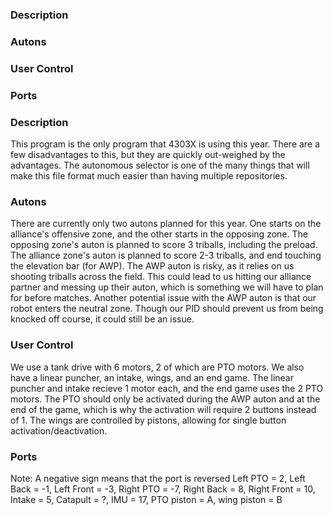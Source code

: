 ### Description
### Autons
### User Control
### Ports 

### Description
This program is the only program that 4303X is using this year. There are a few disadvantages to this, but they are quickly out-weighed by the advantages. The autonomous selector is one of the many things that will make this file format much easier than having multiple repositories.

### Autons
There are currently only two autons planned for this year. One starts on the alliance's offensive zone, and the other starts in the opposing zone. The opposing zone's auton is planned to score 3 triballs, including the preload. The alliance zone's auton is planned to score 2-3 triballs, and end touching the elevation bar (for AWP). The AWP auton is risky, as it relies on us shooting triballs across the field. This could lead to us hitting our alliance partner and messing up their auton, which is something we will have to plan for before matches. Another potential issue with the AWP auton is that our robot enters the neutral zone. Though our PID should prevent us from being knocked off course, it could still be an issue.

### User Control
We use a tank drive with 6 motors, 2 of which are PTO motors. We also have a linear puncher, an intake, wings, and an end game. The linear puncher and intake recieve 1 motor each, and the end game uses the 2 PTO motors. The PTO should only be activated during the AWP auton and at the end of the game, which is why the activation will require 2 buttons instead of 1. The wings are controlled by pistons, allowing for single button activation/deactivation.

### Ports
Note: A negative sign means that the port is reversed
Left PTO = 2,
Left Back = -1,
Left Front = -3,
Right PTO = -7,
Right Back = 8,
Right Front = 10,
Intake = 5,
Catapult = ?,
IMU = 17,
PTO piston = A,
wing piston = B